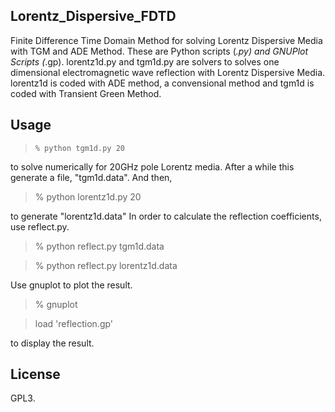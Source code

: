 ## Lorentz_Dispersive_FDTD
Finite Difference Time Domain Method for solving Lorentz Dispersive Media with TGM and ADE Method.
These are Python scripts (*.py) and GNUPlot Scripts (*.gp).
lorentz1d.py and tgm1d.py are solvers to solves one dimensional electromagnetic wave reflection with Lorentz Dispersive Media.
lorentz1d is coded with ADE method, a convensional method and tgm1d is coded with Transient Green Method.
## Usage
> `% python tgm1d.py 20`

to solve numerically for 20GHz pole Lorentz media. After a while this generate a file, "tgm1d.data".
And then,
>% python lorentz1d.py 20

to generate "lorentz1d.data"
In order to calculate the reflection coefficients, use reflect.py.
> % python reflect.py tgm1d.data

> % python reflect.py lorentz1d.data

Use gnuplot to plot the result.
> % gnuplot

> load 'reflection.gp'

to display the result.
## License
GPL3.
